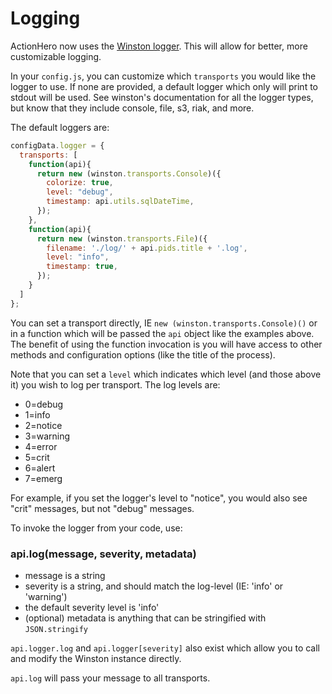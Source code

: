 # Logging

ActionHero now uses the [Winston logger](https://github.com/flatiron/winston).  This will allow for better, more customizable logging.  

In your `config.js`, you can customize which `transports` you would like the logger to use. If none are provided, a default logger which only will print to stdout will be used.  See winston's documentation for all the logger types, but know that they include console, file, s3, riak, and more.

The default loggers are:

``` javascript
configData.logger = {
  transports: [
    function(api){
      return new (winston.transports.Console)({
        colorize: true, 
        level: "debug", 
        timestamp: api.utils.sqlDateTime,
      });
    },
    function(api){
      return new (winston.transports.File)({
        filename: './log/' + api.pids.title + '.log',
        level: "info",
        timestamp: true,
      });
    }
  ]
};
```
You can set a transport directly, IE `new (winston.transports.Console)()` or in a function which will be passed the `api` object like the examples above.  The benefit of using the function invocation is you will have access to other methods and configuration options (like the title of the process).

Note that you can set a `level` which indicates which level (and those above it) you wish to log per transport.  The log levels are:

- 0=debug
- 1=info
- 2=notice
- 3=warning
- 4=error
- 5=crit
- 6=alert
- 7=emerg

For example, if you set the logger's level to "notice", you would also see "crit" messages, but not "debug" messages.

To invoke the logger from your code, use:

### api.log(message, severity, metadata)
- message is a string
- severity is a string, and should match the log-level (IE: 'info' or 'warning')
- the default severity level is 'info'
- (optional) metadata is anything that can be stringified with `JSON.stringify`

`api.logger.log` and `api.logger[severity]` also exist which allow you to call and modify the Winston instance directly.

`api.log` will pass your message to all transports.